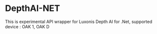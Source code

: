 # DepthAI-NET
This is experimental API wrapper for Luxonis Depth AI for .Net, supported device : OAK 1, OAK D
